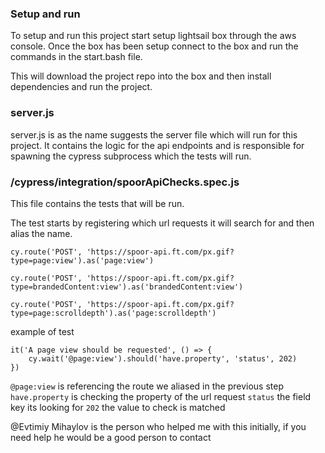 
### Setup and run

To setup and run this project start setup lightsail box through the aws console. Once the box has been setup connect to 
the box and run the commands in the start.bash file. 

This will download the project repo into the box and then install dependencies and run the project. 



### server.js
server.js is as the name suggests the server file which will run for this project. It contains the logic for the 
api endpoints and is responsible for spawning the cypress subprocess which the tests will run.


### /cypress/integration/spoorApiChecks.spec.js
This file contains the tests that will be run. 

The test starts by registering which url requests it will search for and then alias the name. 

`cy.route('POST', 'https://spoor-api.ft.com/px.gif?type=page:view').as('page:view')`

`cy.route('POST', 'https://spoor-api.ft.com/px.gif?type=brandedContent:view').as('brandedContent:view')`

`cy.route('POST', 'https://spoor-api.ft.com/px.gif?type=page:scrolldepth').as('page:scrolldepth')`

example of test
```
it('A page view should be requested', () => {
    cy.wait('@page:view').should('have.property', 'status', 202)
})
```
`@page:view` is referencing the route we aliased in the previous step 
`have.property` is checking the property of the url request
`status` the field key its looking for
`202` the value to check is matched





@Evtimiy Mihaylov is the person who helped me with this initially, if you need help he would be a good person to contact 